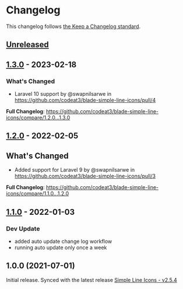 # Changelog

This changelog follows [the Keep a Changelog standard](https://keepachangelog.com).

## [Unreleased](https://github.com/codeat3/blade-simple-line-icons/compare/1.3.0...HEAD)

## [1.3.0](https://github.com/codeat3/blade-simple-line-icons/compare/1.2.0...1.3.0) - 2023-02-18

### What's Changed

- Laravel 10 support by @swapnilsarwe in https://github.com/codeat3/blade-simple-line-icons/pull/4

**Full Changelog**: https://github.com/codeat3/blade-simple-line-icons/compare/1.2.0...1.3.0

## [1.2.0](https://github.com/codeat3/blade-simple-line-icons/compare/1.1.0...1.2.0) - 2022-02-05

## What's Changed

- Added support for Laravel 9 by @swapnilsarwe in https://github.com/codeat3/blade-simple-line-icons/pull/3

**Full Changelog**: https://github.com/codeat3/blade-simple-line-icons/compare/1.1.0...1.2.0

## [1.1.0](https://github.com/codeat3/blade-simple-line-icons/compare/1.0.0...1.1.0) - 2022-01-03

### Dev Update

- added auto update change log workflow
- running auto update only once a week

## 1.0.0 (2021-07-01)

Initial release.
Synced with the latest release [Simple Line Icons - v2.5.4](https://github.com/thesabbir/simple-line-icons/releases/tag/2.5.4)
